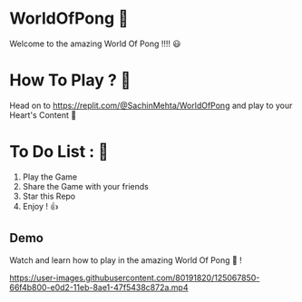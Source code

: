 # WorldOfPong 🏓
Welcome to the amazing World Of Pong !!!! 😃

# How To Play ? 🤔
Head on to https://replit.com/@SachinMehta/WorldOfPong and play to your Heart's Content 💝

# To Do List : 📜
  1) Play the Game
  2) Share the Game with your friends
  3) Star this Repo
  4) Enjoy ! 👍

## Demo

Watch and learn how to play in the amazing World Of Pong 🏓 !


https://user-images.githubusercontent.com/80191820/125067850-66f4b800-e0d2-11eb-8ae1-47f5438c872a.mp4

